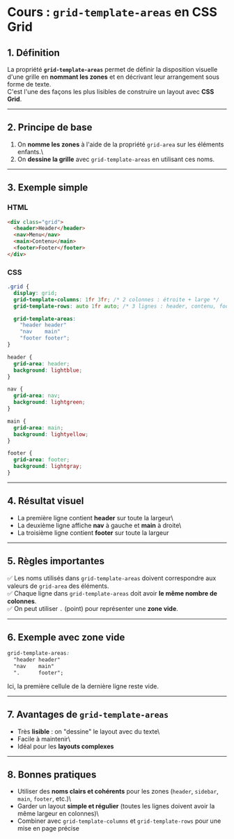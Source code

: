 # Cours : `grid-template-areas` en CSS Grid

## 1. Définition

La propriété **`grid-template-areas`** permet de définir la disposition
visuelle d'une grille en **nommant les zones** et en décrivant leur
arrangement sous forme de texte.\
C'est l'une des façons les plus lisibles de construire un layout avec
**CSS Grid**.

------------------------------------------------------------------------

## 2. Principe de base

1.  On **nomme les zones** à l'aide de la propriété `grid-area` sur les
    éléments enfants.\
2.  On **dessine la grille** avec `grid-template-areas` en utilisant ces
    noms.

------------------------------------------------------------------------

## 3. Exemple simple

### HTML

``` html
<div class="grid">
  <header>Header</header>
  <nav>Menu</nav>
  <main>Contenu</main>
  <footer>Footer</footer>
</div>
```

### CSS

``` css
.grid {
  display: grid;
  grid-template-columns: 1fr 3fr; /* 2 colonnes : étroite + large */
  grid-template-rows: auto 1fr auto; /* 3 lignes : header, contenu, footer */

  grid-template-areas:
    "header header"
    "nav    main"
    "footer footer";
}

header {
  grid-area: header;
  background: lightblue;
}

nav {
  grid-area: nav;
  background: lightgreen;
}

main {
  grid-area: main;
  background: lightyellow;
}

footer {
  grid-area: footer;
  background: lightgray;
}
```

------------------------------------------------------------------------

## 4. Résultat visuel

-   La première ligne contient **header** sur toute la largeur\
-   La deuxième ligne affiche **nav** à gauche et **main** à droite\
-   La troisième ligne contient **footer** sur toute la largeur

------------------------------------------------------------------------

## 5. Règles importantes

✅ Les noms utilisés dans `grid-template-areas` doivent correspondre aux
valeurs de `grid-area` des éléments.\
✅ Chaque ligne dans `grid-template-areas` doit avoir **le même nombre
de colonnes**.\
✅ On peut utiliser `.` (point) pour représenter une **zone vide**.

------------------------------------------------------------------------

## 6. Exemple avec zone vide

``` css
grid-template-areas:
  "header header"
  "nav    main"
  ".      footer";
```

Ici, la première cellule de la dernière ligne reste vide.

------------------------------------------------------------------------

## 7. Avantages de `grid-template-areas`

-   Très **lisible** : on "dessine" le layout avec du texte\
-   Facile à maintenir\
-   Idéal pour les **layouts complexes**

------------------------------------------------------------------------

## 8. Bonnes pratiques

-   Utiliser des **noms clairs et cohérents** pour les zones (`header`,
    `sidebar`, `main`, `footer`, etc.)\
-   Garder un layout **simple et régulier** (toutes les lignes doivent
    avoir la même largeur en colonnes)\
-   Combiner avec `grid-template-columns` et `grid-template-rows` pour
    une mise en page précise
